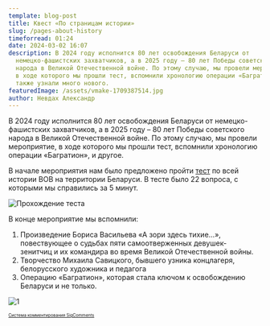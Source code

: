 ```yaml
---
template: blog-post
title: Квест «По страницам истории»
slug: /pages-about-history
timeforread: 01:24
date: 2024-03-02 16:07
description: В 2024 году исполнится 80 лет освобождения Беларуси от
  немецко-фашистских захватчиков, а в 2025 году – 80 лет Победы советского
  народа в Великой Отечественной войне. По этому случаю, мы провели мероприятие,
  в ходе которого мы прошли тест, вспомнили хронологию операции «Багратион», а
  также узнали много нового.
featuredImage: /assets/vmake-1709387514.jpg
author: Невдах Александр
---
```

В 2024 году исполнится 80 лет освобождения Беларуси от немецко-фашистских захватчиков, а в 2025 году – 80 лет Победы советского народа в Великой Отечественной войне. По этому случаю, мы провели мероприятие, в ходе которого мы прошли тест, вспомнили хронологию операции «Багратион», и другое. 

В начале мероприятия нам было предложено пройти [тест](https://onlinetestpad.com/ru/test/1407664-velikaya-otechestvennaya-vojna-na-territorii-belarusi-obrazovatelnyj-test-d) по всей истории ВОВ на территории Беларуси. В тесте было 22 вопроса, с которыми мы справились за 5 минут.

![Прохождение теста](/assets/photo_4_2024-03-02_13-16-48.jpg "Прохождение теста")

В конце мероприятие мы вспомнили: 

1. Произведение Бориса Васильева «А зори здесь тихие...», повествующее о судьбах пяти самоотверженных девушек-зенитчиц и их командира во время Великой Отечественной войны.
2. Т﻿ворчество Михаила Савицкого, бывшего узника концлагеря, белорусского художника и педагога
3. О﻿перацию  «Багратион», которая стала ключом к освобождению Беларуси и не только.

![1](/assets/photo_2_2024-03-02_13-16-48.jpg "1")

<div id="sigCommentsBlock"></div>
	<a href="http://sigcomments.com" style="font-size: 0.6em;">Система комментирования SigComments</a>
	<script type="text/javascript">
		(function(){
			var host_id = '7248';
			var script = document.createElement('script');
			script.type = 'text/javascript';
			script.async = true;
			script.src = '//sigcomments.com/chat/?host_id='+host_id;
			var ss = document.getElementsByTagName('script')[0]; 
			ss.parentNode.insertBefore(script, ss);
		})();
	</script>